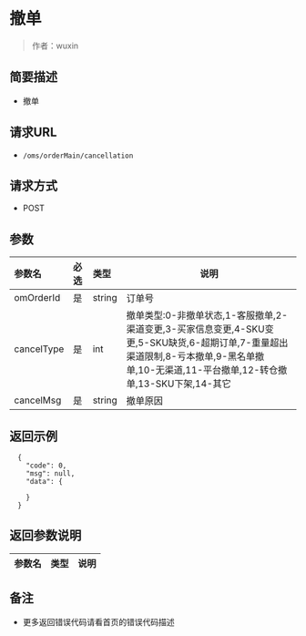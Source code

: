 # 撤单

> 作者：wuxin

## 简要描述

- 撤单

## 请求URL
- `/oms/orderMain/cancellation`
  
## 请求方式
- POST 

## 参数

|参数名|必选|类型|说明|
|:----    |:---|:----- |-----   |
|omOrderId |是  |string |订单号|
|cancelType |是  |int | 撤单类型:0-非撤单状态,1-客服撤单,2-渠道变更,3-买家信息变更,4-SKU变更,5-SKU缺货,6-超期订单,7-重量超出渠道限制,8-亏本撤单,9-黑名单撤单,10-无渠道,11-平台撤单,12-转仓撤单,13-SKU下架,14-其它    |
|cancelMsg     | 是  |string | 撤单原因    |

## 返回示例 

``` 
  {
    "code": 0,
	"msg": null,
    "data": {
 
    }
  }
```

## 返回参数说明 

|参数名|类型|说明|
|:-----  |:-----|-----                           |

## 备注 

- 更多返回错误代码请看首页的错误代码描述